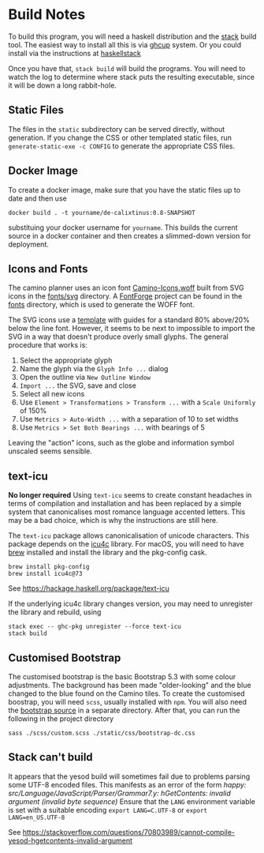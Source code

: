 
# Build Notes

To build this program, you will need a haskell distribution and the
[stack](https://docs.haskellstack.org/en/stable/) build tool.
The easiest way to install all this is via [ghcup](https://www.haskell.org/ghcup/) system.
Or you could install via the instructions at [haskellstack](https://docs.haskellstack.org/en/stable/install_and_upgrade/)

Once you have that, `stack build` will build the programs.
You will need to watch the log to determine where stack puts the resulting executable,
since it will be down a long rabbit-hole.

## Static Files

The files in the `static` subdirectory can be served directly,
without generation.
If you change the CSS or other templated static files, run
`generate-static-exe -c CONFIG` to generate the appropriate CSS files.

## Docker Image

To create a docker image, make sure that you have the 
static files up to date and then use

```shell
docker build . -t yourname/de-calixtinus:0.8-SNAPSHOT
```

substituing your docker username for `yourname`.
This builds the current source in a docker container and then
creates a slimmed-down version for deployment.

## Icons and Fonts

The camino planner uses an icon font [Camino-Icons.woff](fonts/Camino-Icons.woff)
built from SVG icons in the [fonts/svg](fonts/svg) directory.
A [FontForge](https://fontforge.org/) project can be found in the [fonts](fonts) directory,
which is used to generate the WOFF font.

The SVG icons use a [template](fonts/svg/template.svg) with guides for a standard
80% above/20% below the line font.
However, it seems to be next to impossible to import the SVG in a way that doesn't produce
overly small glyphs.
The general procedure that works is:

1. Select the appropriate glyph
2. Name the glyph via the `Glyph Info ...` dialog
3. Open the outline via `New Outline Window`
4. `Import ...` the SVG, save and close
5. Select all new icons
6. Use `Element > Transformations > Transform ...` with a `Scale Uniformly` of 150%
7. Use `Metrics > Auto-Width ...` with a separation of 10 to set widths
8. Use `Metrics > Set Both Bearings ...` with bearings of 5

Leaving the "action" icons, such as the globe and information symbol unscaled seems sensible.

## text-icu

**No longer required**
Using `text-icu` seems to create constant headaches in terms of compilation and
installation and has been replaced by a simple system that canonicalises most
romance language accented letters.
This may be a bad choice, which is why the instructions are still here.

The `text-icu` package allows canonicalisation of unicode characters.
This package depends on the [icu4c](https://icu.unicode.org/) library.
For macOS, you will need to have [brew](https://brew.sh/) installed and install the library
and the pkg-config cask.

```shell
brew install pkg-config
brew install icu4c@73
```

See https://hackage.haskell.org/package/text-icu

If the underlying icu4c library changes version, you may need to unregister the library and
rebuild, using

```shell
stack exec -- ghc-pkg unregister --force text-icu
stack build
```

## Customised Bootstrap

The customised bootstrap is the basic Bootstrap 5.3 with some colour adjustments.
The background has been made "older-looking" and the blue changed to the
blue found on the Camino tiles.
To create the customised boostrap, you will need `scss`, usually installed with `npm`.
You will also need the [bootstrap source](https://getbootstrap.com/docs/5.3/getting-started/download/) in a separate directory.
After that, you can run the following in the project directory

```shell
sass ./scss/custom.scss ./static/css/bootstrap-dc.css
```

## Stack can't build

It appears that the yesod build will sometimes fail due to
problems parsing some UTF-8 encoded files.
This manifests as an error of the form
*happy: src/Language/JavaScript/Parser/Grammar7.y: hGetContents: invalid argument (invalid byte sequence)*
Ensure that the `LANG` environment variable is set with a suitable encoding
`export LANG=C.UTF-8` or `export LANG=en_US.UTF-8`

See https://stackoverflow.com/questions/70803989/cannot-compile-yesod-hgetcontents-invalid-argument
